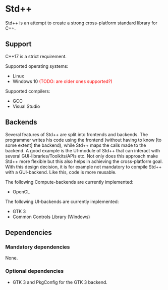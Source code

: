 # Std++
Std++ is an attempt to create a strong cross-platform standard library for C++.

## Support

C++17 is a strict requirement.

Supported operating systems:
* Linux
* Windows 10 <span style="color:red">(TODO: are older ones supported?)</font>

Supported compilers:
* GCC
* Visual Studio

## Backends
Several features of Std++ are split into frontends and backends.
The programmer writes his code using the frontend (without having to know [to some extent] the backend), while Std++ maps the calls made to the backend.
A good example is the UI-module of Std++ that can interact with several GUI-libraries/Toolkits/APIs etc.
Not only does this approach make Std++ more flexible but this also helps in achieving the cross-platform goal.
With this design decision, it is for example not mandatory to compile Std++ with a GUI-backend.
Like this, code is more reusable.

The following Compute-backends are currently implemented:
* OpenCL

The following UI-backends are currently implemented:
* GTK 3
* Common Controls Library (Windows)

## Dependencies

### Mandatory dependencies

None.

### Optional dependencies

* GTK 3 and PkgConfig for the GTK 3 backend.